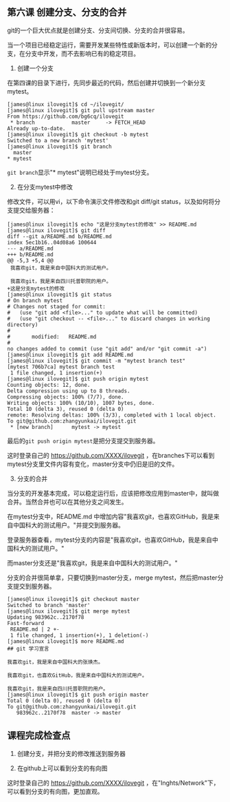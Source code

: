 ## 第六课 创建分支、分支的合并

git的一个巨大优点就是创建分支、分支间切换、分支的合并很容易。

当一个项目已经稳定运行，需要开发某些特性或新版本时，可以创建一个新的分支，在分支中开发，而不去影响已有的稳定项目。

1. 创建一个分支

在第四课的目录下进行，先同步最近的代码，然后创建并切换到一个新分支 mytest。
````
[james@linux ilovegit]$ cd ~/ilovegit/
[james@linux ilovegit]$ git pull upstream master
From https://github.com/bg6cq/ilovegit
 * branch            master     -> FETCH_HEAD
Already up-to-date.
[james@linux ilovegit]$ git checkout -b mytest
Switched to a new branch 'mytest'
[james@linux ilovegit]$ git branch
  master
* mytest
````
`git branch`显示"* mytest"说明已经处于mytest分支。

2. 在分支mytest中修改

修改文件，可以用vi，以下命令演示文件修改和git diff/git status，以及如何将分支提交给服务器：
````
[james@linux ilovegit]$ echo "这是分支mytest的修改" >> README.md
[james@linux ilovegit]$ git diff
diff --git a/README.md b/README.md
index 5ec1b16..04d08a6 100644
--- a/README.md
+++ b/README.md
@@ -5,3 +5,4 @@
 我喜欢git，我是来自中国科大的测试用户。

 我喜欢git，我是来自四川托普职院的用户。
+这是分支mytest的修改
[james@linux ilovegit]$ git status
# On branch mytest
# Changes not staged for commit:
#   (use "git add <file>..." to update what will be committed)
#   (use "git checkout -- <file>..." to discard changes in working directory)
#
#       modified:   README.md
#
no changes added to commit (use "git add" and/or "git commit -a")
[james@linux ilovegit]$ git add README.md
[james@linux ilovegit]$ git commit -m "mytest branch test"
[mytest 706b7ca] mytest branch test
 1 file changed, 1 insertion(+)
[james@linux ilovegit]$ git push origin mytest
Counting objects: 12, done.
Delta compression using up to 8 threads.
Compressing objects: 100% (7/7), done.
Writing objects: 100% (10/10), 1007 bytes, done.
Total 10 (delta 3), reused 0 (delta 0)
remote: Resolving deltas: 100% (3/3), completed with 1 local object.
To git@github.com:zhangyunkai/ilovegit.git
 * [new branch]      mytest -> mytest
````

最后的`git push origin mytest`是把分支提交到服务器。

这时登录自己的 https://github.com/XXXX/ilovegit ，在branches下可以看到mytest分支里文件内容有变化，master分支中仍旧是旧的文件。

3. 分支的合并

当分支的开发基本完成，可以稳定运行后，应该把修改应用到master中，就叫做合并。当然合并也可以在其他分支之间发生。

在mytest分支中，README.md 中增加内容"我喜欢git，也喜欢GitHub，我是来自中国科大的测试用户。"并提交到服务器。

登录服务器查看，mytest分支的内容是"我喜欢git，也喜欢GitHub，我是来自中国科大的测试用户。"

而master分支还是"我喜欢git，我是来自中国科大的测试用户。"

分支的合并很简单拿，只要切换到master分支，merge mytest，然后把master分支提交到服务器。
````
[james@linux ilovegit]$ git checkout master
Switched to branch 'master'
[james@linux ilovegit]$ git merge mytest
Updating 983962c..2170f78
Fast-forward
 README.md | 2 +-
 1 file changed, 1 insertion(+), 1 deletion(-)
[james@linux ilovegit]$ more README.md
## git 学习宣言

我喜欢git，我是来自中国科大的张焕杰。

我喜欢git，也喜欢GitHub，我是来自中国科大的测试用户。

我喜欢git，我是来自四川托普职院的用户。
[james@linux ilovegit]$ git push origin master
Total 0 (delta 0), reused 0 (delta 0)
To git@github.com:zhangyunkai/ilovegit.git
   983962c..2170f78  master -> master
````


## 课程完成检查点

1. 创建分支，并把分支的修改推送到服务器

2. 在github上可以看到分支的有向图

  这时登录自己的 https://github.com/XXXX/ilovegit ，在"Inghts/Network"下，可以看到分支的有向图，更加直观。

  
   

